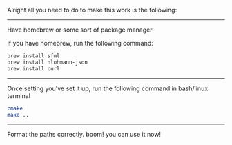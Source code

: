 Alright all you need to do to make this work is the following:
___
 Have homebrew or some sort of package manager

If you have homebrew, run the following command:
```bash
brew install sfml
brew install nlohmann-json
brew install curl
```

___
Once setting you've set it up, run the following command in bash/linux terminal
```bash
cmake
make ..
```
___
Format the paths correctly.
boom! you can use it now!
